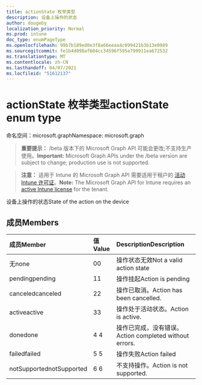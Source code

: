 ```yaml
---
title: actionState 枚举类型
description: 设备上操作的状态
author: dougeby
localization_priority: Normal
ms.prod: intune
doc_type: enumPageType
ms.openlocfilehash: 99b7b189ed0e3f8a66eeaa4c099421b3b13e0989
ms.sourcegitcommit: fe1b4d098af604cc34596f595e799911ea672532
ms.translationtype: MT
ms.contentlocale: zh-CN
ms.lasthandoff: 04/07/2021
ms.locfileid: "51612137"
---
```

# <a name="actionstate-enum-type"></a><span data-ttu-id="753f1-103">actionState 枚举类型</span><span class="sxs-lookup"><span data-stu-id="753f1-103">actionState enum type</span></span>

<span data-ttu-id="753f1-104">命名空间：microsoft.graph</span><span class="sxs-lookup"><span data-stu-id="753f1-104">Namespace: microsoft.graph</span></span>

> <span data-ttu-id="753f1-105">**重要提示：** /beta 版本下的 Microsoft Graph API 可能会更改;不支持生产使用。</span><span class="sxs-lookup"><span data-stu-id="753f1-105">**Important:** Microsoft Graph APIs under the /beta version are subject to change; production use is not supported.</span></span>

> <span data-ttu-id="753f1-106">**注意：** 适用于 Intune 的 Microsoft Graph API 需要适用于租户的 [活动 Intune 许可证](https://go.microsoft.com/fwlink/?linkid=839381)。</span><span class="sxs-lookup"><span data-stu-id="753f1-106">**Note:** The Microsoft Graph API for Intune requires an [active Intune license](https://go.microsoft.com/fwlink/?linkid=839381) for the tenant.</span></span>

<span data-ttu-id="753f1-107">设备上操作的状态</span><span class="sxs-lookup"><span data-stu-id="753f1-107">State of the action on the device</span></span>

## <a name="members"></a><span data-ttu-id="753f1-108">成员</span><span class="sxs-lookup"><span data-stu-id="753f1-108">Members</span></span>
|<span data-ttu-id="753f1-109">成员</span><span class="sxs-lookup"><span data-stu-id="753f1-109">Member</span></span>|<span data-ttu-id="753f1-110">值</span><span class="sxs-lookup"><span data-stu-id="753f1-110">Value</span></span>|<span data-ttu-id="753f1-111">Description</span><span class="sxs-lookup"><span data-stu-id="753f1-111">Description</span></span>|
|:---|:---|:---|
|<span data-ttu-id="753f1-112">无</span><span class="sxs-lookup"><span data-stu-id="753f1-112">none</span></span>|<span data-ttu-id="753f1-113">0</span><span class="sxs-lookup"><span data-stu-id="753f1-113">0</span></span>|<span data-ttu-id="753f1-114">操作状态无效</span><span class="sxs-lookup"><span data-stu-id="753f1-114">Not a valid action state</span></span>|
|<span data-ttu-id="753f1-115">pending</span><span class="sxs-lookup"><span data-stu-id="753f1-115">pending</span></span>|<span data-ttu-id="753f1-116">1</span><span class="sxs-lookup"><span data-stu-id="753f1-116">1</span></span>|<span data-ttu-id="753f1-117">操作挂起</span><span class="sxs-lookup"><span data-stu-id="753f1-117">Action is pending</span></span>|
|<span data-ttu-id="753f1-118">canceled</span><span class="sxs-lookup"><span data-stu-id="753f1-118">canceled</span></span>|<span data-ttu-id="753f1-119">2</span><span class="sxs-lookup"><span data-stu-id="753f1-119">2</span></span>|<span data-ttu-id="753f1-120">操作已取消。</span><span class="sxs-lookup"><span data-stu-id="753f1-120">Action has been cancelled.</span></span>|
|<span data-ttu-id="753f1-121">active</span><span class="sxs-lookup"><span data-stu-id="753f1-121">active</span></span>|<span data-ttu-id="753f1-122">3</span><span class="sxs-lookup"><span data-stu-id="753f1-122">3</span></span>|<span data-ttu-id="753f1-123">操作处于活动状态。</span><span class="sxs-lookup"><span data-stu-id="753f1-123">Action is active.</span></span>|
|<span data-ttu-id="753f1-124">done</span><span class="sxs-lookup"><span data-stu-id="753f1-124">done</span></span>|<span data-ttu-id="753f1-125">4 </span><span class="sxs-lookup"><span data-stu-id="753f1-125">4</span></span>|<span data-ttu-id="753f1-126">操作已完成，没有错误。</span><span class="sxs-lookup"><span data-stu-id="753f1-126">Action completed without errors.</span></span>|
|<span data-ttu-id="753f1-127">failed</span><span class="sxs-lookup"><span data-stu-id="753f1-127">failed</span></span>|<span data-ttu-id="753f1-128">5 </span><span class="sxs-lookup"><span data-stu-id="753f1-128">5</span></span>|<span data-ttu-id="753f1-129">操作失败</span><span class="sxs-lookup"><span data-stu-id="753f1-129">Action failed</span></span>|
|<span data-ttu-id="753f1-130">notSupported</span><span class="sxs-lookup"><span data-stu-id="753f1-130">notSupported</span></span>|<span data-ttu-id="753f1-131">6 </span><span class="sxs-lookup"><span data-stu-id="753f1-131">6</span></span>|<span data-ttu-id="753f1-132">不支持操作。</span><span class="sxs-lookup"><span data-stu-id="753f1-132">Action is not supported.</span></span>|




